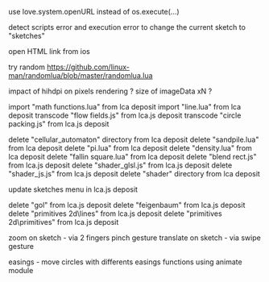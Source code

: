 use love.system.openURL instead of os.execute(...)

detect scripts error and execution error to change the current sketch to "sketches"

open HTML link from ios

try random https://github.com/linux-man/randomlua/blob/master/randomlua.lua

impact of hihdpi on pixels rendering ? size of imageData xN ?

import "math functions.lua" from lca deposit
import "line.lua" from lca deposit
transcode "flow fields.js" from lca.js deposit
transcode "circle packing.js" from lca.js deposit

delete "cellular_automaton" directory from lca deposit
delete "sandpile.lua" from lca deposit
delete "pi.lua" from lca deposit
delete "density.lua" from lca deposit
delete "fallin square.lua" from lca deposit
delete "blend rect.js" from lca.js deposit
delete "shader_glsl.js" from lca.js deposit
delete "shader_js.js" from lca.js deposit
delete "shader" directory from lca deposit

update sketches menu in lca.js deposit

delete "gol" from lca.js deposit
delete "feigenbaum" from lca.js deposit
delete "primitives 2d\lines" from lca.js deposit
delete "primitives 2d\primitives" from lca.js deposit

zoom on sketch - via 2 fingers pinch gesture
translate on sketch - via swipe gesture

easings - move circles with differents easings functions using animate module
